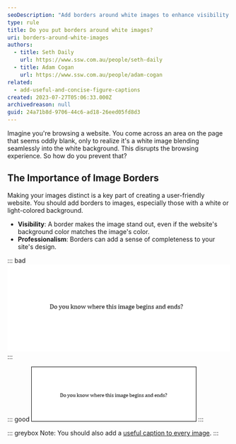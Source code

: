 ```yaml
---
seoDescription: "Add borders around white images to enhance visibility and professionalism on your website."
type: rule
title: Do you put borders around white images?
uri: borders-around-white-images
authors:
  - title: Seth Daily
    url: https://www.ssw.com.au/people/seth-daily
  - title: Adam Cogan
    url: https://www.ssw.com.au/people/adam-cogan
related:
  - add-useful-and-concise-figure-captions
created: 2023-07-27T05:06:33.000Z
archivedreason: null
guid: 24a71b8d-9706-44c6-ad18-26eed05fd8d3
---
```


Imagine you're browsing a website. You come across an area on the page that seems oddly blank, only to realize it's a white image blending seamlessly into the white background. This disrupts the browsing experience. So how do you prevent that?

<!--endintro-->

## The Importance of Image Borders

Making your images distinct is a key part of creating a user-friendly website. You should add borders to images, especially those with a white or light-colored background.

* **Visibility**: A border makes the image stand out, even if the website's background color matches the image's color.
* **Professionalism**: Borders can add a sense of completeness to your site's design.

::: bad
![Figure: Bad Example - Can't tell where the image begins and ends!](white-no-border.png)
:::

::: good
![Figure: Good Example - This looks much better](white-border.png)
:::

::: greybox
Note: You should also add a [useful caption to every image](/add-useful-and-concise-figure-captions/).
:::
